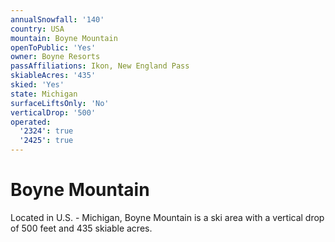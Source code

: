 ```yaml
---
annualSnowfall: '140'
country: USA
mountain: Boyne Mountain
openToPublic: 'Yes'
owner: Boyne Resorts
passAffiliations: Ikon, New England Pass
skiableAcres: '435'
skied: 'Yes'
state: Michigan
surfaceLiftsOnly: 'No'
verticalDrop: '500'
operated:
  '2324': true
  '2425': true
---
```



# Boyne Mountain

Located in U.S. - Michigan, Boyne Mountain is a ski area with a vertical drop of 500 feet and 435 skiable acres.
